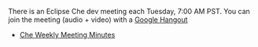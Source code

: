 There is an Eclipse Che dev meeting each Tuesday, 7:00 AM PST. You can join the meeting (audio + video) with a [Google Hangout](https://plus.google.com/hangouts/_/calendar/dGpld2VsbEBjb2RlbnZ5LmNvbQ.71adb2mo2df03665thciiph0p0?authuser=0)

* [Che Weekly Meeting Minutes]()

